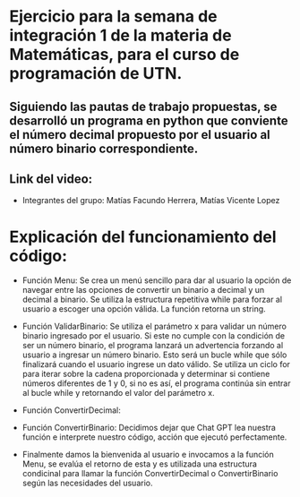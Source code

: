 # Ejercicio para la semana de integración 1 de la materia de Matemáticas, para el curso de programación de UTN.
## Siguiendo las pautas de trabajo propuestas, se desarrolló un programa en python que conviente el número decimal propuesto por el usuario al número binario correspondiente.


## Link del video: 
* Integrantes del grupo: Matías Facundo Herrera, Matías Vicente Lopez

# Explicación del funcionamiento del código:

* Función Menu: Se crea un menú sencillo para dar al usuario la opción de navegar entre las opciones de convertir un binario a decimal y un decimal a binario.
Se utiliza la estructura repetitiva while para forzar al usuario a escoger una opción válida. La función retorna un string.

* Función ValidarBinario: Se utiliza el parámetro x para validar un número binario ingresado por el usuario. Si este no cumple con la condición de ser un número binario, el programa
lanzará un advertencia forzando al usuario a ingresar un número binario. Esto será un bucle while que sólo finalizará cuando el usuario ingrese un dato válido.
Se utiliza un ciclo for para iterar sobre la cadena proporcionada y determinar si contiene números diferentes de 1 y 0, si no es así, el programa continúa sin entrar al bucle while y retornando el valor del parámetro x.

* Función ConvertirDecimal:

* Función ConvertirBinario: Decidimos dejar que Chat GPT lea nuestra función e interprete nuestro código, acción que ejecutó perfectamente.

* Finalmente damos la bienvenida al usuario e invocamos a la función Menu, se evalúa el retorno de esta y es utilizada una estructura condicinal para llamar la función ConvertirDecimal o ConvertirBinario según las necesidades del usuario. 